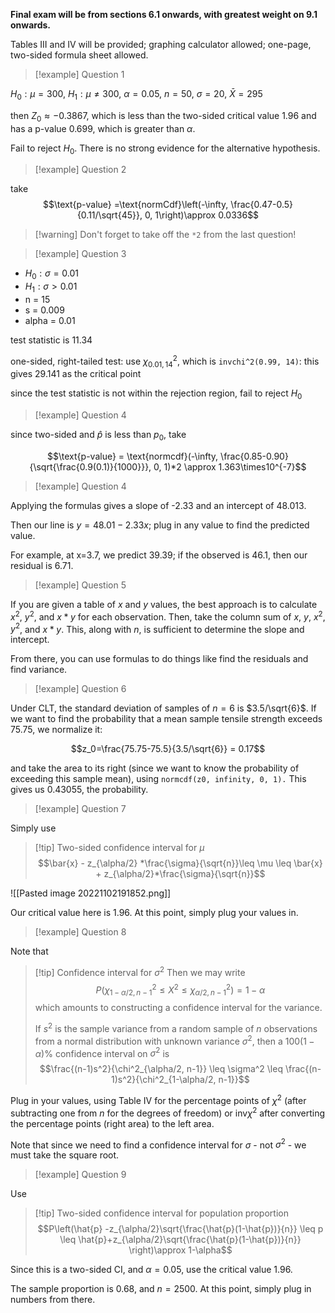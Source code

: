 **Final exam will be from sections 6.1 onwards, with greatest weight on 9.1 onwards.**

Tables III and IV will be provided; graphing calculator allowed; one-page, two-sided formula sheet allowed.

> [!example] Question 1

$H_0: \mu = 300$, $H_1: \mu \neq 300$, $\alpha = 0.05$, $n = 50$, $\sigma = 20$, $\bar{X} = 295$

then $Z_0 \approx -0.3867$, which is less than the two-sided critical value 1.96 and has a p-value 0.699, which is greater than $\alpha$.

Fail to reject $H_0$. There is no strong evidence for the alternative hypothesis.

> [!example] Question 2

take
$$\text{p-value} =\text{normCdf}\left(-\infty, \frac{0.47-0.5}{0.11/\sqrt{45}}, 0, 1\right)\approx 0.0336$$
>[!warning] Don't forget to take off the `*2` from the last question!


> [!example] Question 3

- $H_0: \sigma = 0.01$
- $H_1 : \sigma \gt 0.01$
- n = 15
- s = 0.009
- alpha = 0.01

test statistic is 11.34

one-sided, right-tailed test: use $\chi^2_{0.01, 14}$, which is `invchi^2(0.99, 14)`: this gives 29.141 as the critical point

since the test statistic is not within the rejection region, fail to reject $H_0$

> [!example] Question 4

since two-sided and $\hat{p}$ is less than $p_0$, take

$$\text{p-value} = \text{normcdf}(-\infty, \frac{0.85-0.90}{\sqrt{\frac{0.9(0.1)}{1000}}}, 0, 1)*2 \approx 1.363\times10^{-7}$$
> [!example] Question 4

Applying the formulas gives a slope of -2.33 and an intercept of 48.013.

Then our line is $y = 48.01 - 2.33x$; plug in any value to find the predicted value.

For example, at x=3.7, we predict 39.39; if the observed is 46.1, then our residual is 6.71.


> [!example] Question 5

If you are given a table of $x$ and $y$ values, the best approach is to calculate $x^2$, $y^2$, and $x*y$ for each observation. Then, take the column sum of $x$, $y$, $x^2$, $y^2$, and $x*y$. This, along with $n$, is sufficient to determine the slope and intercept.

From there, you can use formulas to do things like find the residuals and find variance.

> [!example] Question 6

Under CLT, the standard deviation of samples of $n=6$ is $3.5/\sqrt{6}$. If we want to find the probability that a mean sample tensile strength exceeds 75.75, we normalize it:

$$z_0=\frac{75.75-75.5}{3.5/\sqrt{6}} = 0.17$$

and take the area to its right (since we want to know the probability of exceeding this sample mean), using `normcdf(z0, infinity, 0, 1).` This gives us 0.43055, the probability. 

> [!example] Question 7

Simply use

> [!tip] Two-sided confidence interval for $\mu$
> $$\bar{x} - z_{\alpha/2} *\frac{\sigma}{\sqrt{n}}\leq \mu \leq \bar{x} + z_{\alpha/2}*\frac{\sigma}{\sqrt{n}}$$

![[Pasted image 20221102191852.png]]

Our critical value here is 1.96.  At this point, simply plug your values in.

> [!example] Question 8

Note that

> [!tip] Confidence interval for $\sigma^2$
> Then we may write 
> $$P(\chi^2_{1-\alpha/2, n-1} \leq X^2 \leq \chi^2_{\alpha/2, n-1}) = 1 - \alpha$$
> which amounts to constructing a confidence interval for the variance.
> 
> If $s^2$ is the sample variance from a random sample of $n$ observations from a normal distribution with unknown variance $\sigma^2$, then a $100(1-\alpha)$% confidence interval on $\sigma^2$ is
> $$\frac{(n-1)s^2}{\chi^2_{\alpha/2, n-1}} \leq \sigma^2 \leq \frac{(n-1)s^2}{\chi^2_{1-\alpha/2, n-1}}$$

Plug in your values, using Table IV for the percentage points of $\chi^2$ (after subtracting one from $n$ for the degrees of freedom) or $\text{inv}\chi^2$ after converting the percentage points (right area) to the left area.

Note that since we need to find a confidence interval for $\sigma$ - not $\sigma^2$ - we must take the square root.

> [!example] Question 9

Use
> [!tip] Two-sided confidence interval for population proportion
> $$P\left(\hat{p} -z_{\alpha/2}\sqrt{\frac{\hat{p}(1-\hat{p})}{n}} \leq p \leq \hat{p}+z_{\alpha/2}\sqrt{\frac{\hat{p}(1-\hat{p})}{n}} \right)\approx 1-\alpha$$

Since this is a two-sided CI, and $\alpha = 0.05$, use the critical value 1.96.

The sample proportion is 0.68, and $n = 2500$. At this point, simply plug in numbers from there.


